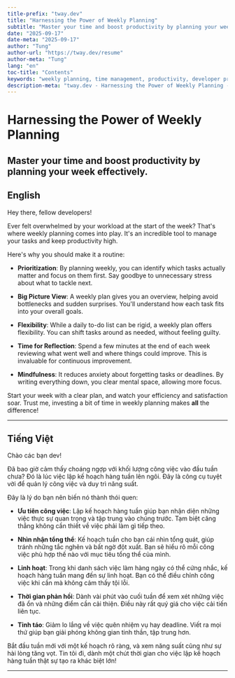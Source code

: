```yaml
---
title-prefix: "tway.dev"
title: "Harnessing the Power of Weekly Planning"
subtitle: "Master your time and boost productivity by planning your week effectively."
date: "2025-09-17"
date-meta: "2025-09-17"
author: "Tung"
author-url: "https://tway.dev/resume"
author-meta: "Tung"
lang: "en"
toc-title: "Contents"
keywords: "weekly planning, time management, productivity, developer productivity, planning tips"
description-meta: "tway.dev - Harnessing the Power of Weekly Planning - Master your time and boost productivity by planning your week effectively."
---
```


# Harnessing the Power of Weekly Planning
## Master your time and boost productivity by planning your week effectively.

## English
Hey there, fellow developers!

Ever felt overwhelmed by your workload at the start of the week? That's where weekly planning comes into play. It's an incredible tool to manage your tasks and keep productivity high.

Here's why you should make it a routine:

- **Prioritization**: By planning weekly, you can identify which tasks actually matter and focus on them first. Say goodbye to unnecessary stress about what to tackle next.

- **Big Picture View**: A weekly plan gives you an overview, helping avoid bottlenecks and sudden surprises. You'll understand how each task fits into your overall goals.

- **Flexibility**: While a daily to-do list can be rigid, a weekly plan offers flexibility. You can shift tasks around as needed, without feeling guilty.

- **Time for Reflection**: Spend a few minutes at the end of each week reviewing what went well and where things could improve. This is invaluable for continuous improvement.

- **Mindfulness**: It reduces anxiety about forgetting tasks or deadlines. By writing everything down, you clear mental space, allowing more focus.

Start your week with a clear plan, and watch your efficiency and satisfaction soar. Trust me, investing a bit of time in weekly planning makes **all** the difference!

---

## Tiếng Việt
Chào các bạn dev!

Đã bao giờ cảm thấy choáng ngợp với khối lượng công việc vào đầu tuần chưa? Đó là lúc việc lập kế hoạch hàng tuần lên ngôi. Đây là công cụ tuyệt vời để quản lý công việc và duy trì năng suất.

Đây là lý do bạn nên biến nó thành thói quen:

- **Ưu tiên công việc**: Lập kế hoạch hàng tuần giúp bạn nhận diện những việc thực sự quan trọng và tập trung vào chúng trước. Tạm biệt căng thẳng không cần thiết về việc phải làm gì tiếp theo.

- **Nhìn nhận tổng thể**: Kế hoạch tuần cho bạn cái nhìn tổng quát, giúp tránh những tắc nghẽn và bất ngờ đột xuất. Bạn sẽ hiểu rõ mỗi công việc phù hợp thế nào với mục tiêu tổng thể của mình.

- **Linh hoạt**: Trong khi danh sách việc làm hàng ngày có thể cứng nhắc, kế hoạch hàng tuần mang đến sự linh hoạt. Bạn có thể điều chỉnh công việc khi cần mà không cảm thấy tội lỗi.

- **Thời gian phản hồi**: Dành vài phút vào cuối tuần để xem xét những việc đã ổn và những điểm cần cải thiện. Điều này rất quý giá cho việc cải tiến liên tục.

- **Tỉnh táo**: Giảm lo lắng về việc quên nhiệm vụ hay deadline. Viết ra mọi thứ giúp bạn giải phóng không gian tinh thần, tập trung hơn.

Bắt đầu tuần mới với một kế hoạch rõ ràng, và xem năng suất cũng như sự hài lòng tăng vọt. Tin tôi đi, dành một chút thời gian cho việc lập kế hoạch hàng tuần thật sự tạo ra khác biệt lớn!

---